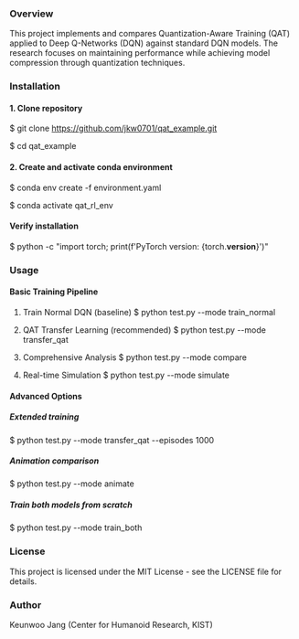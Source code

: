 ### Overview
This project implements and compares Quantization-Aware Training (QAT) applied to Deep Q-Networks (DQN) against standard DQN models. The research focuses on maintaining performance while achieving model compression through quantization techniques.

### Installation
#### 1. Clone repository
$ git clone https://github.com/jkw0701/qat_example.git

$ cd qat_example

#### 2. Create and activate conda environment
$ conda env create -f environment.yaml

$ conda activate qat_rl_env

#### Verify installation
$ python -c "import torch; print(f'PyTorch version: {torch.__version__}')"

 
### Usage
#### Basic Training Pipeline
1. Train Normal DQN (baseline)
$ python test.py --mode train_normal

2. QAT Transfer Learning (recommended)
$ python test.py --mode transfer_qat

3. Comprehensive Analysis
$ python test.py --mode compare

4. Real-time Simulation
$ python test.py --mode simulate

#### Advanced Options
##### Extended training
$ python test.py --mode transfer_qat --episodes 1000

##### Animation comparison
$ python test.py --mode animate

##### Train both models from scratch
$ python test.py --mode train_both

### License
This project is licensed under the MIT License - see the LICENSE file for details.

### Author
Keunwoo Jang (Center for Humanoid Research, KIST)
